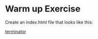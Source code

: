 # Warm up Exercise

Create an index.html file that looks like this:

[terminator](https://github.com/keanodejs/02_exercise_warmup/raw/master/terminator.jpg)